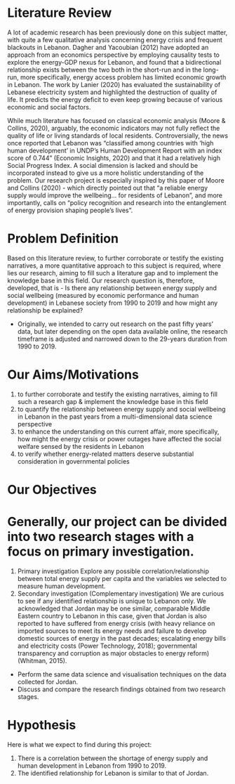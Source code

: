 # Literature Review
A lot of academic research has been previously done on this subject matter, with quite a few qualitative analysis concerning energy crisis and frequent blackouts in Lebanon. Dagher and Yacoubian (2012) have adopted an approach from an economics perspective by employing causality tests to explore the energy-GDP nexus for Lebanon, and found that a bidirectional relationship exists between the two both in the short-run and in the long-run, more specifically, energy access problem has limited economic growth in Lebanon.    The work by Lanier (2020) has evaluated the sustainability of Lebanese electricity system and highlighted the destruction of quality of life. It predicts the energy deficit to even keep growing because of various economic and social factors. 

While much literature has focused on classical economic analysis (Moore & Collins, 2020), arguably, the economic indicators may not fully reflect the quality of life or living standards of local residents. Controversially, the news once reported that Lebanon was “classified among countries with ‘high human development’ in UNDP’s Human Development Report with an index score of 0.744” (Economic Insights, 2020) and that it had a relatively high Social Progress Index. A social dimension is lacked and should be incorporated instead to give us a more holistic understanding of the problem. Our research project is especially inspired by this paper of Moore and Collins (2020) - which directly pointed out that “a reliable energy supply would improve the wellbeing… for residents of Lebanon”, and more importantly, calls on “policy recognition and research into the entanglement of energy provision shaping people’s lives”.

# Problem Definition
Based on this literature review, to further corroborate or testify the existing narratives, a more quantitative approach to this subject is required, where lies our research, aiming to fill such a literature gap and to implement the knowledge base in this field. Our research question is, therefore, developed, that is - Is there any relationship between energy supply and social wellbeing (measured by economic performance and human development) in Lebanese society from 1990 to 2019 and how might any relationship be explained?
* Originally, we intended to carry out research on the past fifty years’ data, but later depending on the open data available online, the research timeframe is adjusted and narrowed down to the 29-years duration from 1990 to 2019. 

# Our Aims/Motivations
1. to further corroborate and testify the existing narratives, aiming to fill such a research gap & implement the knowledge base in this field
2. to quantify the relationship between energy supply and social wellbeing in Lebanon in the past years from a multi-dimensional data science perspective
3. to enhance the understanding on this current affair, more specifically, how might the energy crisis or power outages have affected the social welfare sensed by the residents in Lebanon
4. to verify whether energy-related matters deserve substantial consideration in governmental policies 

# Our Objectives
# Generally, our project can be divided into two research stages with a focus on primary investigation. 
1. Primary investigation
Explore any possible correlation/relationship between total energy supply per capita and the variables we selected to measure human development.
2. Secondary investigation (Complementary investigation)
We are curious to see if any identified relationship is unique to Lebanon only. We acknowledged that Jordan may be one similar, comparable Middle Eastern country to Lebanon in this case, given that Jordan is also reported to have suffered from energy crisis (with heavy reliance on imported sources to meet its energy needs and failure to develop domestic sources of energy in the past decades; escalating energy bills and electricity costs (Power Technology, 2018); governmental transparency and corruption as major obstacles to energy reform) (Whitman, 2015).
* Perform the same data science and visualisation techniques on the data collected for Jordan. 
* Discuss and compare the research findings obtained from two research stages.

# Hypothesis
Here is what we expect to find during this project:
1. There is a correlation between the shortage of energy supply and human development in Lebanon from 1990 to 2019.
2. The identified relationship for Lebanon is similar to that of Jordan.
